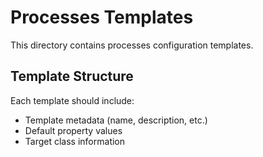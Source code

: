 # Processes Templates

This directory contains processes configuration templates.

## Template Structure

Each template should include:
- Template metadata (name, description, etc.)
- Default property values
- Target class information

